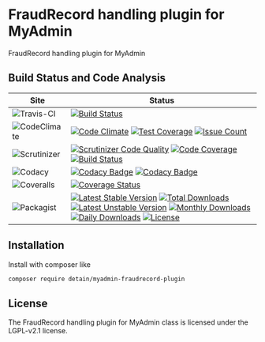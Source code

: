 # FraudRecord handling plugin for MyAdmin

FraudRecord handling plugin for MyAdmin

## Build Status and Code Analysis

Site          | Status
--------------|---------------------------
![Travis-CI](http://i.is.cc/storage/GYd75qN.png "Travis-CI")     | [![Build Status](https://travis-ci.org/detain/myadmin-fraudrecord-plugin.svg?branch=master)](https://travis-ci.org/detain/myadmin-fraudrecord-plugin)
![CodeClimate](http://i.is.cc/storage/GYlageh.png "CodeClimate")  | [![Code Climate](https://codeclimate.com/github/detain/myadmin-fraudrecord-plugin/badges/gpa.svg)](https://codeclimate.com/github/detain/myadmin-fraudrecord-plugin) [![Test Coverage](https://codeclimate.com/github/detain/myadmin-fraudrecord-plugin/badges/coverage.svg)](https://codeclimate.com/github/detain/myadmin-fraudrecord-plugin/coverage) [![Issue Count](https://codeclimate.com/github/detain/myadmin-fraudrecord-plugin/badges/issue_count.svg)](https://codeclimate.com/github/detain/myadmin-fraudrecord-plugin)
![Scrutinizer](http://i.is.cc/storage/GYeUnux.png "Scrutinizer")   | [![Scrutinizer Code Quality](https://scrutinizer-ci.com/g/myadmin-plugins/fraudrecord-plugin/badges/quality-score.png?b=master)](https://scrutinizer-ci.com/g/myadmin-plugins/fraudrecord-plugin/?branch=master) [![Code Coverage](https://scrutinizer-ci.com/g/myadmin-plugins/fraudrecord-plugin/badges/coverage.png?b=master)](https://scrutinizer-ci.com/g/myadmin-plugins/fraudrecord-plugin/?branch=master) [![Build Status](https://scrutinizer-ci.com/g/myadmin-plugins/fraudrecord-plugin/badges/build.png?b=master)](https://scrutinizer-ci.com/g/myadmin-plugins/fraudrecord-plugin/build-status/master)
![Codacy](http://i.is.cc/storage/GYi66Cx.png "Codacy")        | [![Codacy Badge](https://api.codacy.com/project/badge/Grade/226251fc068f4fd5b4b4ef9a40011d06)](https://www.codacy.com/app/detain/myadmin-fraudrecord-plugin) [![Codacy Badge](https://api.codacy.com/project/badge/Coverage/25fa74eb74c947bf969602fcfe87e349)](https://www.codacy.com/app/detain/myadmin-fraudrecord-plugin?utm_source=github.com&utm_medium=referral&utm_content=detain/myadmin-fraudrecord-plugin&utm_campaign=Badge_Coverage)
![Coveralls](http://i.is.cc/storage/GYjNSim.png "Coveralls")    | [![Coverage Status](https://coveralls.io/repos/github/detain/db_abstraction/badge.svg?branch=master)](https://coveralls.io/github/detain/myadmin-fraudrecord-plugin?branch=master)
![Packagist](http://i.is.cc/storage/GYacBEX.png "Packagist")     | [![Latest Stable Version](https://poser.pugx.org/detain/myadmin-fraudrecord-plugin/version)](https://packagist.org/packages/detain/myadmin-fraudrecord-plugin) [![Total Downloads](https://poser.pugx.org/detain/myadmin-fraudrecord-plugin/downloads)](https://packagist.org/packages/detain/myadmin-fraudrecord-plugin) [![Latest Unstable Version](https://poser.pugx.org/detain/myadmin-fraudrecord-plugin/v/unstable)](//packagist.org/packages/detain/myadmin-fraudrecord-plugin) [![Monthly Downloads](https://poser.pugx.org/detain/myadmin-fraudrecord-plugin/d/monthly)](https://packagist.org/packages/detain/myadmin-fraudrecord-plugin) [![Daily Downloads](https://poser.pugx.org/detain/myadmin-fraudrecord-plugin/d/daily)](https://packagist.org/packages/detain/myadmin-fraudrecord-plugin) [![License](https://poser.pugx.org/detain/myadmin-fraudrecord-plugin/license)](https://packagist.org/packages/detain/myadmin-fraudrecord-plugin)


## Installation

Install with composer like

```sh
composer require detain/myadmin-fraudrecord-plugin
```

## License

The FraudRecord handling plugin for MyAdmin class is licensed under the LGPL-v2.1 license.

